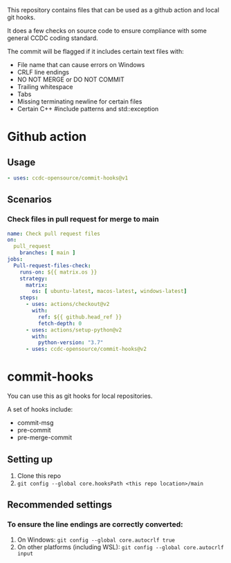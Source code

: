 This repository contains files that can be used as a github action and local
git hooks.

It does a few checks on source code to ensure compliance with some general
CCDC coding standard.

The commit will be flagged if it includes certain text files with:

* File name that can cause errors on Windows
* CRLF line endings
* NO NOT MERGE or DO NOT COMMIT
* Trailing whitespace
* Tabs
* Missing terminating newline for certain files
* Certain C++ #include patterns and std::exception


# Github action

## Usage
```yaml
- uses: ccdc-opensource/commit-hooks@v1
```

## Scenarios
### Check files in pull request for merge to main
```yaml
name: Check pull request files
on:
  pull_request
    branches: [ main ]
jobs:
  Pull-request-files-check:
    runs-on: ${{ matrix.os }}
    strategy:
      matrix:
        os: [ ubuntu-latest, macos-latest, windows-latest]
    steps:
      - uses: actions/checkout@v2
        with:
          ref: ${{ github.head_ref }}
          fetch-depth: 0
      - uses: actions/setup-python@v2
        with:
          python-version: "3.7"
      - uses: ccdc-opensource/commit-hooks@v2
```

# commit-hooks
You can use this as git hooks for local repositories.

A set of hooks include:
* commit-msg
* pre-commit
* pre-merge-commit

## Setting up
1. Clone this repo
1. `git config --global core.hooksPath <this repo location>/main`

## Recommended settings
### To ensure the line endings are correctly converted:
1. On Windows: `git config --global core.autocrlf true`
1. On other platforms (including WSL): `git config --global core.autocrlf input`
